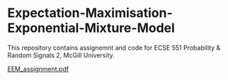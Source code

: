 # Expectation-Maximisation-Exponential-Mixture-Model

This repository contains assignemnt and code for ECSE 551 Probability & Random Signals 2, McGill University.

[EEM_assignment.pdf](https://github.com/yuktathapliyal/Expectation-Maximisation-Exponential-Mixture-Model/files/7600774/EEM_assignment.pdf)
